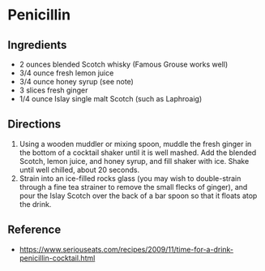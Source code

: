 # Penicillin

## Ingredients

* 2 ounces blended Scotch whisky (Famous Grouse works well)
* 3/4 ounce fresh lemon juice
* 3/4 ounce honey syrup (see note)
* 3 slices fresh ginger
* 1/4 ounce Islay single malt Scotch (such as Laphroaig)

## Directions

1. Using a wooden muddler or mixing spoon, muddle the fresh ginger in the bottom of a cocktail shaker until it is well mashed. Add the blended Scotch, lemon juice, and honey syrup, and fill shaker with ice. Shake until well chilled, about 20 seconds.
2. Strain into an ice-filled rocks glass (you may wish to double-strain through a fine tea strainer to remove the small flecks of ginger), and pour the Islay Scotch over the back of a bar spoon so that it floats atop the drink.

## Reference

* <https://www.seriouseats.com/recipes/2009/11/time-for-a-drink-penicillin-cocktail.html>
